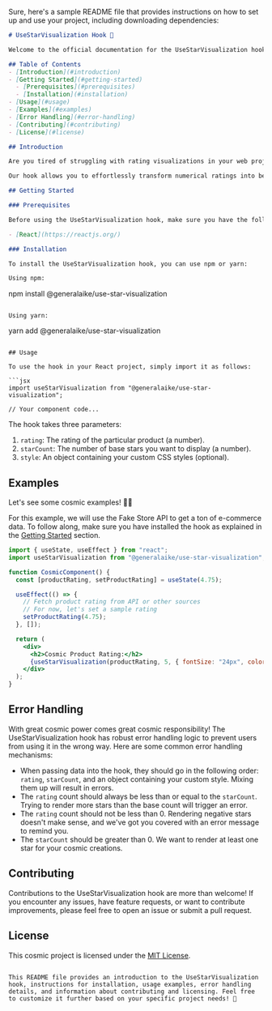 Sure, here's a sample README file that provides instructions on how to set up and use your project, including downloading dependencies:

```markdown
# UseStarVisualization Hook 🌟

Welcome to the official documentation for the UseStarVisualization hook! 🌟

## Table of Contents
- [Introduction](#introduction)
- [Getting Started](#getting-started)
  - [Prerequisites](#prerequisites)
  - [Installation](#installation)
- [Usage](#usage)
- [Examples](#examples)
- [Error Handling](#error-handling)
- [Contributing](#contributing)
- [License](#license)

## Introduction

Are you tired of struggling with rating visualizations in your web projects? Want an elegant and customizable way to showcase ratings in the form of stars? Look no further! The UseStarVisualization hook is here to simplify your life and elevate the visual appeal of your ratings.

Our hook allows you to effortlessly transform numerical ratings into beautiful star representations. Whether you're building an e-commerce website, a review platform, or any application that requires user ratings, UseStarVisualization is your perfect companion.

## Getting Started

### Prerequisites

Before using the UseStarVisualization hook, make sure you have the following installed in your project:

- [React](https://reactjs.org/)

### Installation

To install the UseStarVisualization hook, you can use npm or yarn:

Using npm:
```
npm install @generalaike/use-star-visualization
```

Using yarn:
```
yarn add @generalaike/use-star-visualization
```

## Usage

To use the hook in your React project, simply import it as follows:

```jsx
import useStarVisualization from "@generalaike/use-star-visualization";

// Your component code...
```

The hook takes three parameters:
1. `rating`: The rating of the particular product (a number).
2. `starCount`: The number of base stars you want to display (a number).
3. `style`: An object containing your custom CSS styles (optional).

## Examples

Let's see some cosmic examples! 🚀🌌

For this example, we will use the Fake Store API to get a ton of e-commerce data. To follow along, make sure you have installed the hook as explained in the [Getting Started](#getting-started) section.

```jsx
import { useState, useEffect } from "react";
import useStarVisualization from "@generalaike/use-star-visualization";

function CosmicComponent() {
  const [productRating, setProductRating] = useState(4.75);

  useEffect(() => {
    // Fetch product rating from API or other sources
    // For now, let's set a sample rating
    setProductRating(4.75);
  }, []);

  return (
    <div>
      <h2>Cosmic Product Rating:</h2>
      {useStarVisualization(productRating, 5, { fontSize: "24px", color: "gold" })}
    </div>
  );
}
```

## Error Handling

With great cosmic power comes great cosmic responsibility! The UseStarVisualization hook has robust error handling logic to prevent users from using it in the wrong way. Here are some common error handling mechanisms:

- When passing data into the hook, they should go in the following order: `rating`, `starCount`, and an object containing your custom style. Mixing them up will result in errors.
- The `rating` count should always be less than or equal to the `starCount`. Trying to render more stars than the base count will trigger an error.
- The `rating` count should not be less than 0. Rendering negative stars doesn't make sense, and we've got you covered with an error message to remind you.
- The `starCount` should be greater than 0. We want to render at least one star for your cosmic creations.

## Contributing

Contributions to the UseStarVisualization hook are more than welcome! If you encounter any issues, have feature requests, or want to contribute improvements, please feel free to open an issue or submit a pull request.

## License

This cosmic project is licensed under the [MIT License](LICENSE).
```

This README file provides an introduction to the UseStarVisualization hook, instructions for installation, usage examples, error handling details, and information about contributing and licensing. Feel free to customize it further based on your specific project needs! 🌟